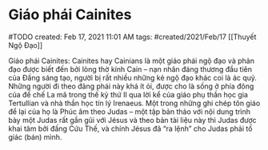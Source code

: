 # Giáo phái Cainites
#TODO
created: Feb 17, 2021 11:01 AM
tags: #created/2021/Feb/17
[[Thuyết Ngộ Đạo]]

Giáo phái Cainites: Cainites hay Cainians là một giáo phái ngộ đạo và phản đạo được biết đến bởi lòng thờ kính Cain – nạn nhân đáng thương đầu tiên của Đấng sáng tạo, người bị rất nhiều những kẻ ngộ đạo khác coi là ác quỷ. Những người đi theo đảng phái này khá ít ỏi, được cho là sống ở phía đông của đế chế La mã trong thế kỷ thứ II qua lời kể của giáo phụ thần học gia Tertullian và nhà thần học tín lý Irenaeus. Một trong những ghi chép tôn giáo để lại của họ là Phúc âm theo Judas – một tập bản thảo với nội dung trình bày một Judas rất gần gũi với Jésus và theo bản tài liệu này thì Judas được khai tâm bởi đấng Cứu Thế, và chính Jésus đã “ra lệnh” cho Judas phải tố giác (bán) mình.